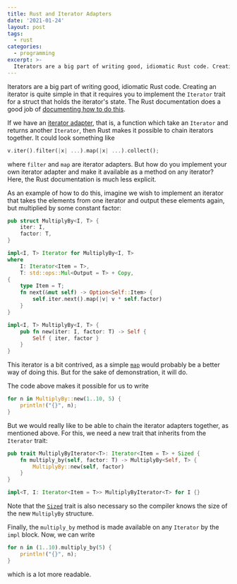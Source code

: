 ```yaml
---
title: Rust and Iterator Adapters
date: '2021-01-24'
layout: post
tags:
  - rust
categories:
  - programming
excerpt: >-
  Iterators are a big part of writing good, idiomatic Rust code. Creating an iterator is quite simple in that it requires you to implement the `Iterator` trait for a struct that holds the iterator's state. The Rust documentation does a good job of documenting how to do this. If we have an iterator adapter, that is, a function which take an `Iterator` and returns another `Iterator`, then Rust makes it possible to chain iterators together. But how do you implement your own iterator adapter and make it available as a method on any iterator? Here, the Rust documentation is much less explicit.
---
```

Iterators are a big part of writing good, idiomatic Rust code. Creating an iterator is quite simple in that it requires you to implement the `Iterator` trait for a struct that holds the iterator's state. The Rust documentation does a good job of [documenting how to do this](https://doc.rust-lang.org/stable/std/iter/index.html#implementing-iterator).

If we have an [iterator adapter](https://doc.rust-lang.org/stable/std/iter/index.html#adapters), that is, a function which take an `Iterator` and returns another `Iterator`, then Rust makes it possible to chain iterators together. It could look something like

``` rust
v.iter().filter(|x| ...).map(|x| ...).collect();
```

where `filter` and `map` are iterator adapters. But how do you implement your own iterator adapter and make it available as a method on any iterator? Here, the Rust documentation is much less explicit.

As an example of how to do this, imagine we wish to implement an iterator that takes the elements from one iterator and output these elements again, but multiplied by some constant factor:

``` rust
pub struct MultiplyBy<I, T> {
    iter: I,
    factor: T,
}

impl<I, T> Iterator for MultiplyBy<I, T>
where
    I: Iterator<Item = T>,
    T: std::ops::Mul<Output = T> + Copy,
{
    type Item = T;
    fn next(&mut self) -> Option<Self::Item> {
        self.iter.next().map(|v| v * self.factor)
    }
}

impl<I, T> MultiplyBy<I, T> {
    pub fn new(iter: I, factor: T) -> Self {
        Self { iter, factor }
    }
}
```

This iterator is a bit contrived, as a simple [`map`](https://doc.rust-lang.org/stable/std/iter/trait.Iterator.html#method.map) would probably be a better way of doing this. But for the sake of demonstration, it will do.

The code above makes it possible for us to write

``` rust
for n in MultiplyBy::new(1..10, 5) {
    println!("{}", n);
}
```

But we would really like to be able to chain the iterator adapters together, as mentioned above. For this, we need a new trait that inherits from the `Iterator` trait:

``` rust
pub trait MultiplyByIterator<T>: Iterator<Item = T> + Sized {
    fn multiply_by(self, factor: T) -> MultiplyBy<Self, T> {
        MultiplyBy::new(self, factor)
    }
}

impl<T, I: Iterator<Item = T>> MultiplyByIterator<T> for I {}
```

Note that the [`Sized`](https://doc.rust-lang.org/std/marker/trait.Sized.html) trait is also necessary so the compiler knows the size of the new `MultiplyBy` structure.

Finally, the `multiply_by` method is made available on any `Iterator` by the `impl` block. Now, we can write

``` rust
for n in (1..10).multiply_by(5) {
    println!("{}", n);
}
```

which is a lot more readable.
